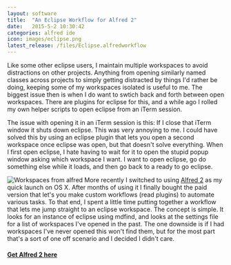```yaml
---
layout: software
title:  "An Eclipse Workflow for Alfred 2"
date:   2015-5-2 10:30:42
categories: alfred ide
icon: images/eclipse.png
latest_release: /files/Eclipse.alfredworkflow
---
```

Like some other eclipse users, I maintain multiple workspaces to avoid distractions on other projects. Anything from opening similarly named classes across projects to simply getting distracted by things I'd rather be doing, keeping some of my workspaces isolated is useful to me. The biggest issue then is when I do want to swtich back and forth between open workspaces. There are plugins for eclipse for this, and a while ago I rolled my own helper scripts to open eclipse from an iTerm session. 

The issue with opening it in an iTerm session is this: If I close that iTerm window it shuts down eclipse. This was very annoying to me. I could have solved this by using an eclipse plugin that lets you open a second workspace once eclipse was open, but that doesn't solve everything. When I first open eclipse, I hate having to wait for it to open the stupid popup window asking which workspace I want. I want to open eclipse, go do something else while it loads, and then go back to a ready to go eclipse. 

![Workspaces from alfred]({{site.baseurl}}/images/alfred-eclipse/eclipse-workspaces.png)
More recently I switched to using [Alfred 2](http://alfredapp.com) as my quick launch on OS X. After months of using it I finally bought the paid version that let's you make custom workflows (read plugins) to automate various tasks. To that end, I spent a little time putting together a workflow that lets me jump straight to an eclipse workspace. The concept is simple. It looks for an instance of eclipse using mdfind, and looks at the settings file for a list of workspaces I've opened in the past. The one downside is if I had workspaces I've never opened this won't find them, but for the most part that's a sort of one off scenario and I decided I didn't care.

#### [Get Alfred 2 here](http://alfredapp.com)
